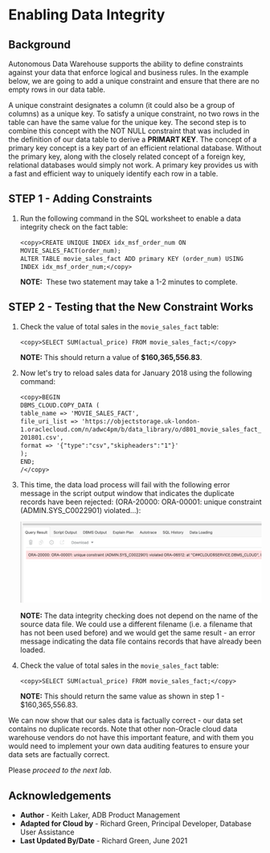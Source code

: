 ﻿
# Enabling Data Integrity

## Background

Autonomous Data Warehouse supports the ability to define constraints against your data that enforce logical and business rules. In the example below, we are going to add a unique constraint and ensure that there are no empty rows in our data table.

A unique constraint designates a column (it could also be a group of columns) as a unique key. To satisfy a unique constraint, no two rows in the table can have the same value for the unique key. The second step is to combine this concept with the NOT NULL constraint that was included in the definition of our data table to derive a **PRIMART KEY**. The concept of a primary key concept is a key part of an efficient relational database. Without the primary key, along with the closely related concept of a foreign key, relational databases would simply not work. A primary key provides us with a fast and efficient way to uniquely identify each row in a table.   

## STEP 1 - Adding Constraints

1. Run the following command in the SQL worksheet to enable a data integrity check on the fact table:

    ```
    <copy>CREATE UNIQUE INDEX idx_msf_order_num ON MOVIE_SALES_FACT(order_num);
    ALTER TABLE movie_sales_fact ADD primary KEY (order_num) USING INDEX idx_msf_order_num;</copy>
    ```
    **NOTE:**  These two statement may take a 1-2 minutes to complete.

## STEP 2 - Testing that the New Constraint Works

1. Check the value of total sales in the `movie_sales_fact` table:

    ```
    <copy>SELECT SUM(actual_price) FROM movie_sales_fact;</copy>
    ```
    **NOTE:** This should return a value of **$160,365,556.83**.

2. Now let's try to reload sales data for January 2018 using the following command: 

    ```
    <copy>BEGIN
    DBMS_CLOUD.COPY_DATA (
    table_name => 'MOVIE_SALES_FACT',
    file_uri_list => 'https://objectstorage.uk-london-1.oraclecloud.com/n/adwc4pm/b/data_library/o/d801_movie_sales_fact_m-201801.csv',
    format => '{"type":"csv","skipheaders":"1"}'
    );
    END;
    /</copy>
    ```

3. This time, the data load process will fail with the following error message in the script output window that indicates the duplicate records have been rejected: (ORA-20000: ORA-00001: unique constraint (ADMIN.SYS_C0022901) violated...):

    ![Error message showing duplicates](images/data-loading-lab3-step2-substep-3.png)

    **NOTE:** The data integrity checking does not depend on the name of the source data file. We could use a different filename (i.e. a filename that has not been used before) and we would get the same result - an error message indicating the data file contains records that have already been loaded.

4. Check the value of total sales in the `movie_sales_fact` table:

    ```
    <copy>SELECT SUM(actual_price) FROM movie_sales_fact;</copy>
    ```

    **NOTE:** This should return the same value as shown in step 1 - $160,365,556.83.

We can now show that our sales data is factually correct - our data set contains no duplicate records. Note that other non-Oracle cloud data warehouse vendors do not have this important feature, and with them you would need to implement your own data auditing features to ensure your data sets are factually correct.

Please *proceed to the next lab*.

## **Acknowledgements**

- **Author** - Keith Laker, ADB Product Management
- **Adapted for Cloud by** - Richard Green, Principal Developer, Database User Assistance
- **Last Updated By/Date** - Richard Green, June 2021
